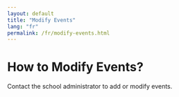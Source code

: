 ```yaml
---
layout: default
title: "Modify Events"
lang: "fr"
permalink: /fr/modify-events.html
---
```


# How to Modify Events?

Contact the school administrator to add or modify events.
